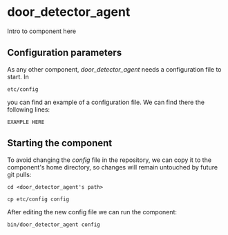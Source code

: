# door_detector_agent
Intro to component here


## Configuration parameters
As any other component, *door_detector_agent* needs a configuration file to start. In
```
etc/config
```
you can find an example of a configuration file. We can find there the following lines:
```
EXAMPLE HERE
```

## Starting the component
To avoid changing the *config* file in the repository, we can copy it to the component's home directory, so changes will remain untouched by future git pulls:

```
cd <door_detector_agent's path> 
```
```
cp etc/config config
```

After editing the new config file we can run the component:

```
bin/door_detector_agent config
```
